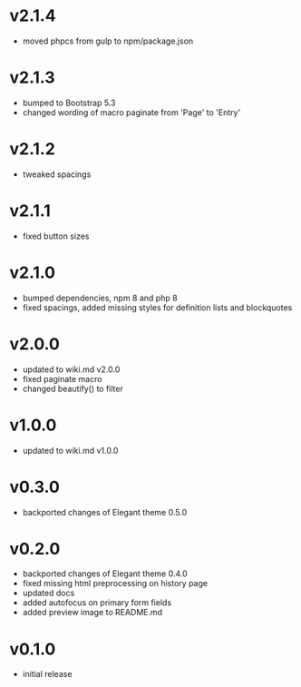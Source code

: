 # v2.1.4

* moved phpcs from gulp to npm/package.json

# v2.1.3

* bumped to Bootstrap 5.3
* changed wording of macro paginate from 'Page' to 'Entry'

# v2.1.2

* tweaked spacings

# v2.1.1

* fixed button sizes

# v2.1.0

* bumped dependencies, npm 8 and php 8
* fixed spacings, added missing styles for definition lists and blockquotes

# v2.0.0

* updated to wiki.md v2.0.0
* fixed paginate macro
* changed beautify() to filter

# v1.0.0

* updated to wiki.md v1.0.0

# v0.3.0

* backported changes of Elegant theme 0.5.0

# v0.2.0

* backported changes of Elegant theme 0.4.0
* fixed missing html preprocessing on history page
* updated docs
* added autofocus on primary form fields
* added preview image to README.md

# v0.1.0

* initial release
